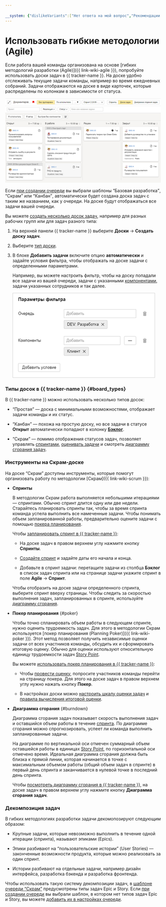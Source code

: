 ```yaml
---

__system: {"dislikeVariants":["Нет ответа на мой вопрос","Рекомендации не помогли","Содержание не соответствует заголовку","Другое"]}
---
```

# Использовать гибкие методологии (Agile)

Если работа вашей команды организована на основе [гибких методологий разработки (Agile)]({{ link-wiki-agile }}), попробуйте использовать доски задач в {{ tracker-name }}. На доске удобно отслеживать текущие задачи команды, например во время ежедневных собраний. Задачи отображаются на доске в виде карточек, которые распределены по колонкам в зависимости от статуса.


![](../_assets/tracker/agile-board-c.png)

Если [при создании очереди](dev-process-create-queue.md) вы выбрали шаблоны <q>Базовая разработка</q>, <q>Скрам</q> или <q>Канбан</q>, автоматически будет создана доска задач с таким же названием, как у очереди. На доске будут отображаться все задачи вашей очереди.

Вы можете [создать несколько досок задач](manager/create-agile-board.md), например для разных рабочих групп или для задач разного типа:

1. На верхней панели {{ tracker-name }} выберите **Доски** → **Создать доску задач**.

1. Выберите [тип доски](#board_types).

1. В блоке **Добавить задачи** включите опцию **автоматически** и задайте условия фильтра, чтобы отображать на доске задачи с определенными параметрами.

    Например, вы можете настроить фильтр, чтобы на доску попадали все задачи из вашей очереди, задачи с указанными [компонентами](manager/components.md), задачи указанных сотрудников и так далее.

    ![](../_assets/tracker/dev-process-board-filter.png)

### Типы досок в {{ tracker-name }} {#board_types}

В {{ tracker-name }} можно использовать несколько типов досок:

- <q>Простая</q> — доска с минимальными возможностями, отображает задачи команды и их статус.

- <q>Канбан</q> — похожа на простую доску, но все задачи в статусе **Открыт** автоматически попадают в колонку [**Бэклог**](manager/agile.md#dlen_backlog).

- <q>Скрам</q> — помимо отображения статусов задач, позволяет управлять [спринтами](manager/agile.md#dlen_sprint), [оценивать задачи](manager/planning-poker.md) и смотреть [диаграмму сгорания задач](manager/agile.md#dlen_burndown).

### Инструменты на Скрам-доске

На доске <q>Скрам</q> доступны инструменты, которые помогут организовать работу по методологии [Скрам]({{ link-wiki-scrum }}):

- **Спринты**

    В методологии Скрам работа выполняется небольшими итерациями — спринтами. Обычно спринт длится одну или две недели. Старайтесь планировать спринты так, чтобы за время спринта команда успела выполнить все намеченные задачи. Чтобы понимать объем запланированной работы, предварительно оцените задачи с помощью [покера планирования](#poker).

    Чтобы [запланировать спринт в {{ tracker-name }}](manager/create-agile-sprint.md):

    - На доске задач в правом верхнем углу нажмите кнопку **Спринты**.

    - [Создайте спринт](manager/create-agile-sprint.md#create_sprint) и задайте даты его начала и конца.

    - Добавьте в спринт задачи: перетащите задачи из столбца **Бэклог** в список задач спринта или на странице задачи укажите спринт в поле **Agile** → **Спринт**.

    Чтобы отобразить на доске задачи определенного спринта, выберите спринт вверху страницы. Чтобы следить за скоростью выполнения задач, запланированных в спринте, используйте [диаграмму сгорания](#burndown).

- **Покер планирования** {#poker}

    Чтобы точно спланировать объем работы в следующем спринте, нужно оценить трудоемкость задач. Для этого в методологии Скрам используется [покер планирования (Planning Poker)]({{ link-wiki-poker }}). Этот метод позволяет получить независимые оценки задачи от всех участников команды, обсудить их и сформировать итоговую оценку. Обычно для оценки используют относительную единицу трудоемкости задач [Story Point](manager/agile.md#dlen_sp).

    Вы можете [использовать покер планирования в {{ tracker-name }}](manager/planning-poker.md):

    - Чтобы [провести оценку](manager/planning-poker.md#section_estimate), попросите участников команды перейти на страницу покера. Для этого на доске задач в правом верхнем углу нужно нажать кнопку **Покер**.

    - В настройках доски можно [настроить шкалу оценки задач](manager/planning-poker.md#section_scale) и [правила вычисления итоговой оценки](manager/planning-poker.md#section_calc). 

- **Диаграмма сгорания** {#burndown}

    Диаграмма сгорания задач показывает скорость выполнения задач и оставшийся объем работы в течение [спринта](manager/agile.md#dlen_sprint). По диаграмме сгорания можно спрогнозировать, успеет ли команда выполнить запланированные задачи.

    На диаграмме по вертикальной оси отмечен суммарный объем оставшейся работы в единицах [Story Point](manager/agile.md#dlen_sp), по горизонтальной оси отмечено время. Идеальная диаграмма сгорания должна быть близка к прямой линии, которая начинается в точке с максимальным объемом работы (общий объем задач в спринте) в первый день спринта и заканчивается в нулевой точке в последний день спринта.

    Чтобы [посмотреть диаграмму сгорания в {{ tracker-name }}](manager/burndown.md), на доске задач в правом верхнем углу нажмите кнопку **Диаграмма сгорания задач**.

### Декомпозиция задач

В гибких методологиях разработки задачи декомопозируют следующим образом:

- Крупные задачи, которые невозможно выполнить в течение одной итерации (спринта), называют эпиками (Epics). 

- Эпики разбивают на <q>пользовательские истории</q> (User Stories) — законченные возможности продукта, которые можно реализовать за один спринт.

- Истории разбивают на отдельные задачи, например дизайн интерфейса, разработка бэкенда и разработка фронтенда.

Чтобы использовать такую систему декомпозиции задач, в [шаблоне очереди <q>Скрам</q>](manager/workflows.md#sec_scrum) предусмотрены типы задач Epic и Story. Если [при создании очереди](dev-process-create-queue.md) вы выбрали шаблон, в котором нет типов задач Epic и Story, вы можете [добавить их в настройках очереди](manager/add-ticket-type.md).